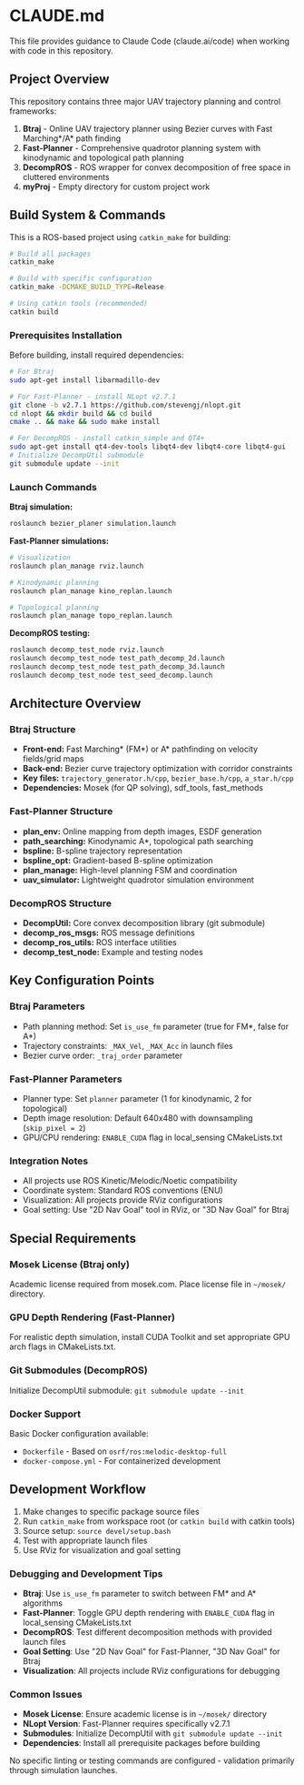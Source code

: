 # CLAUDE.md

This file provides guidance to Claude Code (claude.ai/code) when working with code in this repository.

## Project Overview

This repository contains three major UAV trajectory planning and control frameworks:

1. **Btraj** - Online UAV trajectory planner using Bezier curves with Fast Marching*/A* path finding
2. **Fast-Planner** - Comprehensive quadrotor planning system with kinodynamic and topological path planning
3. **DecompROS** - ROS wrapper for convex decomposition of free space in cluttered environments
4. **myProj** - Empty directory for custom project work

## Build System & Commands

This is a ROS-based project using `catkin_make` for building:

```bash
# Build all packages
catkin_make

# Build with specific configuration  
catkin_make -DCMAKE_BUILD_TYPE=Release

# Using catkin tools (recommended)
catkin build
```

### Prerequisites Installation

Before building, install required dependencies:

```bash
# For Btraj
sudo apt-get install libarmadillo-dev

# For Fast-Planner - install NLopt v2.7.1
git clone -b v2.7.1 https://github.com/stevengj/nlopt.git
cd nlopt && mkdir build && cd build
cmake .. && make && sudo make install

# For DecompROS - install catkin_simple and QT4+
sudo apt-get install qt4-dev-tools libqt4-dev libqt4-core libqt4-gui
# Initialize DecompUtil submodule
git submodule update --init
```

### Launch Commands

**Btraj simulation:**
```bash
roslaunch bezier_planer simulation.launch
```

**Fast-Planner simulations:**
```bash
# Visualization
roslaunch plan_manage rviz.launch

# Kinodynamic planning
roslaunch plan_manage kino_replan.launch

# Topological planning  
roslaunch plan_manage topo_replan.launch
```

**DecompROS testing:**
```bash
roslaunch decomp_test_node rviz.launch
roslaunch decomp_test_node test_path_decomp_2d.launch
roslaunch decomp_test_node test_path_decomp_3d.launch
roslaunch decomp_test_node test_seed_decomp.launch
```

## Architecture Overview

### Btraj Structure
- **Front-end:** Fast Marching* (FM*) or A* pathfinding on velocity fields/grid maps
- **Back-end:** Bezier curve trajectory optimization with corridor constraints
- **Key files:** `trajectory_generator.h/cpp`, `bezier_base.h/cpp`, `a_star.h/cpp`
- **Dependencies:** Mosek (for QP solving), sdf_tools, fast_methods

### Fast-Planner Structure
- **plan_env:** Online mapping from depth images, ESDF generation
- **path_searching:** Kinodynamic A*, topological path searching
- **bspline:** B-spline trajectory representation
- **bspline_opt:** Gradient-based B-spline optimization
- **plan_manage:** High-level planning FSM and coordination
- **uav_simulator:** Lightweight quadrotor simulation environment

### DecompROS Structure
- **DecompUtil:** Core convex decomposition library (git submodule)
- **decomp_ros_msgs:** ROS message definitions
- **decomp_ros_utils:** ROS interface utilities
- **decomp_test_node:** Example and testing nodes

## Key Configuration Points

### Btraj Parameters
- Path planning method: Set `is_use_fm` parameter (true for FM*, false for A*)
- Trajectory constraints: `_MAX_Vel`, `_MAX_Acc` in launch files
- Bezier curve order: `_traj_order` parameter

### Fast-Planner Parameters  
- Planner type: Set `planner` parameter (1 for kinodynamic, 2 for topological)
- Depth image resolution: Default 640x480 with downsampling (`skip_pixel = 2`)
- GPU/CPU rendering: `ENABLE_CUDA` flag in local_sensing CMakeLists.txt

### Integration Notes
- All projects use ROS Kinetic/Melodic/Noetic compatibility
- Coordinate system: Standard ROS conventions (ENU)
- Visualization: All projects provide RViz configurations
- Goal setting: Use "2D Nav Goal" tool in RViz, or "3D Nav Goal" for Btraj

## Special Requirements

### Mosek License (Btraj only)
Academic license required from mosek.com. Place license file in `~/mosek/` directory.

### GPU Depth Rendering (Fast-Planner)
For realistic depth simulation, install CUDA Toolkit and set appropriate GPU arch flags in CMakeLists.txt.

### Git Submodules (DecompROS)
Initialize DecompUtil submodule: `git submodule update --init`

### Docker Support
Basic Docker configuration available:
- `Dockerfile` - Based on `osrf/ros:melodic-desktop-full`
- `docker-compose.yml` - For containerized development

## Development Workflow

1. Make changes to specific package source files
2. Run `catkin_make` from workspace root (or `catkin build` with catkin tools)
3. Source setup: `source devel/setup.bash`  
4. Test with appropriate launch files
5. Use RViz for visualization and goal setting

### Debugging and Development Tips
- **Btraj**: Use `is_use_fm` parameter to switch between FM* and A* algorithms
- **Fast-Planner**: Toggle GPU depth rendering with `ENABLE_CUDA` flag in local_sensing CMakeLists.txt
- **DecompROS**: Test different decomposition methods with provided launch files
- **Goal Setting**: Use "2D Nav Goal" for Fast-Planner, "3D Nav Goal" for Btraj
- **Visualization**: All projects include RViz configurations for debugging

### Common Issues
- **Mosek License**: Ensure academic license is in `~/mosek/` directory
- **NLopt Version**: Fast-Planner requires specifically v2.7.1
- **Submodules**: Initialize DecompUtil with `git submodule update --init`
- **Dependencies**: Install all prerequisite packages before building

No specific linting or testing commands are configured - validation primarily through simulation launches.